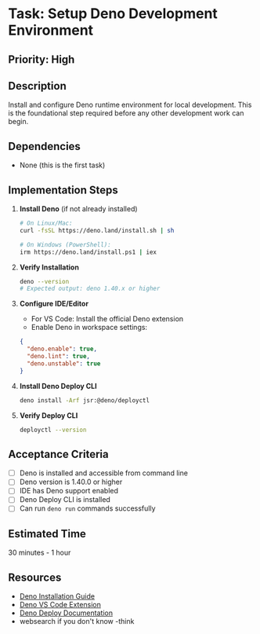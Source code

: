 # Task: Setup Deno Development Environment

## Priority: High

## Description

Install and configure Deno runtime environment for local development. This is the foundational step required before any other development work can begin.

## Dependencies

- None (this is the first task)

## Implementation Steps

1. **Install Deno** (if not already installed)

   ```bash
   # On Linux/Mac:
   curl -fsSL https://deno.land/install.sh | sh

   # On Windows (PowerShell):
   irm https://deno.land/install.ps1 | iex
   ```

2. **Verify Installation**

   ```bash
   deno --version
   # Expected output: deno 1.40.x or higher
   ```

3. **Configure IDE/Editor**

   - For VS Code: Install the official Deno extension
   - Enable Deno in workspace settings:

   ```json
   {
     "deno.enable": true,
     "deno.lint": true,
     "deno.unstable": true
   }
   ```

4. **Install Deno Deploy CLI**

   ```bash
   deno install -Arf jsr:@deno/deployctl
   ```

5. **Verify Deploy CLI**
   ```bash
   deployctl --version
   ```

## Acceptance Criteria

- [ ] Deno is installed and accessible from command line
- [ ] Deno version is 1.40.0 or higher
- [ ] IDE has Deno support enabled
- [ ] Deno Deploy CLI is installed
- [ ] Can run `deno run` commands successfully

## Estimated Time

30 minutes - 1 hour

## Resources

- [Deno Installation Guide](https://deno.land/manual/getting_started/installation)
- [Deno VS Code Extension](https://marketplace.visualstudio.com/items?itemName=denoland.vscode-deno)
- [Deno Deploy Documentation](https://deno.com/deploy/docs)
- websearch if you don't know
  -think
